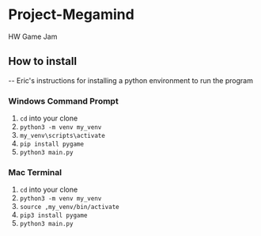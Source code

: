 # Project-Megamind
HW Game Jam

## How to install
-- Eric's instructions for installing a python environment to run the program

### Windows Command Prompt
1. `cd` into your clone
2. `python3 -m venv my_venv`
3. `my_venv\scripts\activate`
4. `pip install pygame`
5. `python3 main.py`
### Mac Terminal
1. `cd` into your clone
2. `python3 -m venv my_venv`
3. `source ,my_venv/bin/activate`
4. `pip3 install pygame`
5. `python3 main.py`
